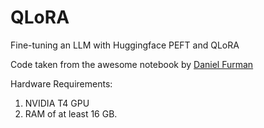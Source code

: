 # QLoRA
Fine-tuning an LLM with Huggingface PEFT and QLoRA


Code taken from the awesome notebook by [Daniel Furman](https://huggingface.co/dfurman/falcon-40b-chat-oasst1)

Hardware Requirements:
1. NVIDIA T4 GPU
2. RAM of at least 16 GB.
